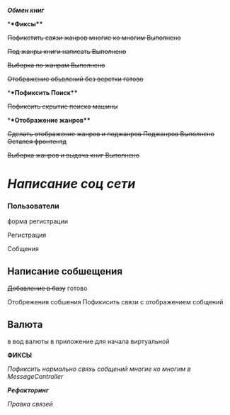 _**Обмен книг**_

\***\*Фиксы\*\***

~~Пофикстить связи жанров многие ко многим Выполнено~~

~~Под жанры книги написать Выполнено~~

~~Выборка по жанрам Выполнено~~

~~Отображение обьвлений без верстки готово~~

\***\*Пофиксить Поиск\*\***

~~Пофиксить скрытие поиска машины~~

\***\*Отображение жанров\*\***

~~Сделать отображение жанров и поджанров Поджанров Выполнено Остался фронтентд~~

~~Выборка жанров и выдача книг Выполнено~~

# **_Написание соц сети_**

### **Пользователи**

форма регистрации

Регистрация

Собщения

## **Написание собшещения**

~~Добавление в базу~~ готово

Отобрежения собшения 
    Пофикисить связи с отображением собщений

## **Валюта**

в вод валюты в приложение для начала
виртуальной


**ФИКСЫ**

_Пофиксить нормально свяхь собщений многие ко многим в MessageController_




**_Рефакторинг_**

_Правка связей_